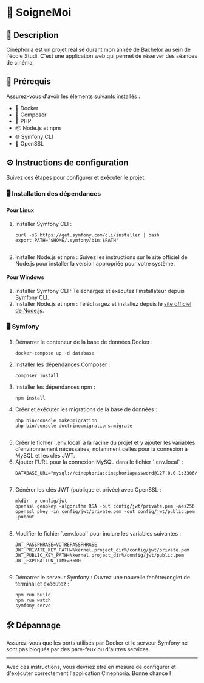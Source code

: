 <!DOCTYPE html>
<html lang="fr">
<head>
    <meta charset="UTF-8">
    <meta name="viewport" content="width=device-width, initial-scale=1.0">
</head>
<body>

<h1>🌟 SoigneMoi</h1>

<h2>📝 Description</h2>
<p>
    Cinéphoria est un projet réalisé durant mon année de Bachelor au sein de l'école Studi. C'est une application web qui permet de réserver des séances de cinéma.
</p>

<h2>🚀 Prérequis</h2>
<p>Assurez-vous d'avoir les éléments suivants installés :</p>
<ul>
    <li>🐳 Docker</li>
    <li>🧰 Composer</li>
    <li>🐘 PHP</li>
    <li>📦 Node.js et npm</li>
    <li>🌐 Symfony CLI</li>
    <li>🔐 OpenSSL</li> <!-- Ajout d'OpenSSL -->
</ul>

<h2>⚙️ Instructions de configuration</h2>
<p>Suivez ces étapes pour configurer et exécuter le projet.</p>

<h3>🖥️ Installation des dépendances</h3>

<h4>Pour Linux</h4>
<ol>
    <li>Installer Symfony CLI :
        <pre><code>curl -sS https://get.symfony.com/cli/installer | bash
export PATH="$HOME/.symfony/bin:$PATH"
        </code></pre>
    </li>
    <li>Installer Node.js et npm : Suivez les instructions sur le site officiel de Node.js pour installer la version appropriée pour votre système.</li>
</ol>

<h4>Pour Windows</h4>
<ol>
    <li>Installer Symfony CLI : Téléchargez et exécutez l'installateur depuis <a href="https://symfony.com/download">Symfony CLI</a>.</li>
    <li>Installer Node.js et npm : Téléchargez et installez depuis le <a href="https://nodejs.org">site officiel de Node.js</a>.</li>
</ol>

<h3>🖥️ Symfony</h3>
<ol>
    <li>Démarrer le conteneur de la base de données Docker :
        <pre><code>docker-compose up -d database</code></pre>
    </li>
    <li>Installer les dépendances Composer :
        <pre><code>composer install</code></pre>
    </li>
    <li>Installer les dépendances npm :
        <pre><code>npm install</code></pre>
    </li>
    <li>Créer et exécuter les migrations de la base de données :
        <pre><code>php bin/console make:migration
php bin/console doctrine:migrations:migrate
        </code></pre>
    </li>
    <li>Créer le fichier `.env.local` à la racine du projet et y ajouter les variables d'environnement nécessaires, notamment celles pour la connexion à MySQL et les clés JWT.</li>
    <li>Ajouter l'URL pour la connexion MySQL dans le fichier `.env.local` :
        <pre><code>DATABASE_URL="mysql://cinephoria:cinephoriapassword@127.0.0.1:3306/cinephoriaproject"
        </code></pre>
    </li>
    <li>Générer les clés JWT (publique et privée) avec OpenSSL :
        <pre><code>mkdir -p config/jwt
openssl genpkey -algorithm RSA -out config/jwt/private.pem -aes256
openssl pkey -in config/jwt/private.pem -out config/jwt/public.pem -pubout
        </code></pre>
    </li>
    <li>Modifier le fichier `.env.local` pour inclure les variables suivantes :
        <pre><code>JWT_PASSPHRASE=VOTREPASSPHRASE
JWT_PRIVATE_KEY_PATH=%kernel.project_dir%/config/jwt/private.pem
JWT_PUBLIC_KEY_PATH=%kernel.project_dir%/config/jwt/public.pem
JWT_EXPIRATION_TIME=3600
        </code></pre>
    </li>
    <li>Démarrer le serveur Symfony : Ouvrez une nouvelle fenêtre/onglet de terminal et exécutez :
        <pre><code>npm run build
npm run watch
symfony serve</code></pre>
    </li>
</ol>

<h2>🛠️ Dépannage</h2>
<p>Assurez-vous que les ports utilisés par Docker et le serveur Symfony ne sont pas bloqués par des pare-feux ou d'autres services.</p>

<hr>

<p>Avec ces instructions, vous devriez être en mesure de configurer et d'exécuter correctement l'application Cinephoria. Bonne chance !</p>

</body>
</html>
